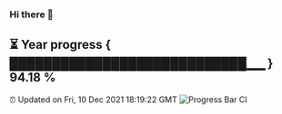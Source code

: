 ### Hi there 👋
⏳ Year progress { ████████████████████████████▁▁ } 94.18 %
---
⏰ Updated on Fri, 10 Dec 2021 18:19:22 GMT
![Progress Bar CI](https://github.com/liununu/liununu/workflows/Progress%20Bar%20CI/badge.svg)
